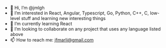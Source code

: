 - 👋 Hi, I’m @jmlgh
- 👀 I’m interested in React, Angular, Typescript, Go, Python, C++, C, low-level stuff and learning new interesting things
- 🌱 I’m currently learning React
- 💞️ I’m looking to collaborate on any project that uses any language listed above
- 📫 How to reach me: jfmarli@gmail.com

<!---
jmlgh/jmlgh is a ✨ special ✨ repository because its `README.md` (this file) appears on your GitHub profile.
You can click the Preview link to take a look at your changes.
--->
